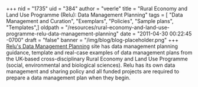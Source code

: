 +++
nid = "1735"
uid = "384"
author = "veerle"
title = "Rural Economy and Land Use Programme (Relu): Data Management Planning"
tags = [ "Data Management and Curation", "Exemplars", "Policies", "Sample plans", "Templates",]
oldpath = "/resources/rural-economy-and-land-use-programme-relu-data-management-planning"
date = "2011-04-30 00:22:45 -0700"
draft = "false"
banner = "/img/blog/blog-placeholder.png"
+++
[Relu's Data Management
Planning](http://relu.data-archive.ac.uk/data-sharing/planning) site has
data management planning guidance, template and real-case examples of
data management plans from the UK-based cross-disciplinary Rural Economy
and Land Use Programme (social, environmental and biological sciences).
Relu has its own data management and sharing policy and all funded
projects are required to prepare a data management plan when they begin.
